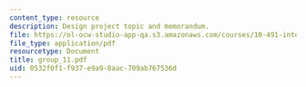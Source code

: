 ```yaml
---
content_type: resource
description: Design project topic and memorandum.
file: https://ol-ocw-studio-app-qa.s3.amazonaws.com/courses/10-491-integrated-chemical-engineering-ii-spring-2006/0532f0f1f937e9a98aac709ab767536d_group_11.pdf
file_type: application/pdf
resourcetype: Document
title: group_11.pdf
uid: 0532f0f1-f937-e9a9-8aac-709ab767536d
---
```

